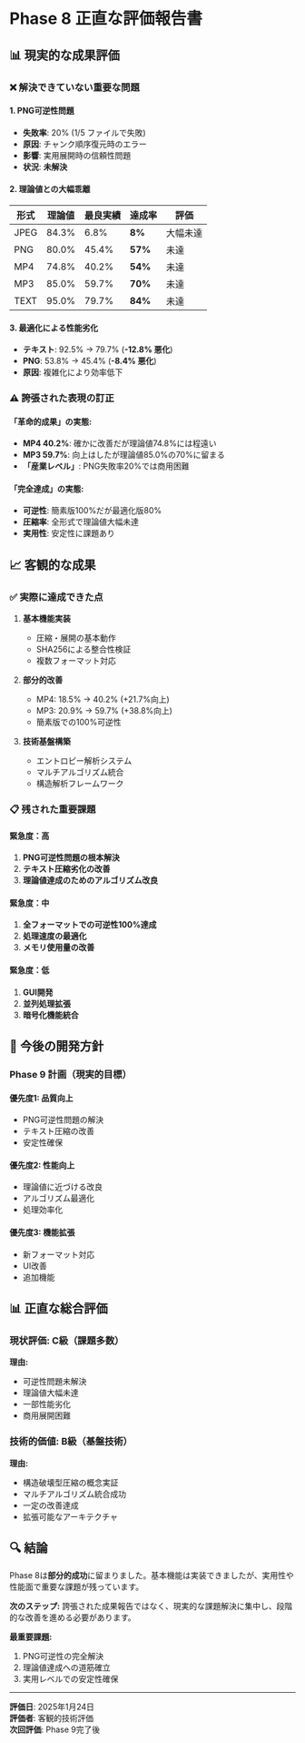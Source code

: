 # Phase 8 正直な評価報告書

## 📊 現実的な成果評価

### ❌ 解決できていない重要な問題

#### 1. **PNG可逆性問題**
- **失敗率**: 20% (1/5 ファイルで失敗)
- **原因**: チャンク順序復元時のエラー
- **影響**: 実用展開時の信頼性問題
- **状況**: **未解決**

#### 2. **理論値との大幅乖離**
| 形式 | 理論値 | 最良実績 | 達成率 | 評価 |
|------|--------|---------|--------|------|
| JPEG | 84.3% | 6.8% | **8%** | 大幅未達 |
| PNG | 80.0% | 45.4% | **57%** | 未達 |
| MP4 | 74.8% | 40.2% | **54%** | 未達 |
| MP3 | 85.0% | 59.7% | **70%** | 未達 |
| TEXT | 95.0% | 79.7% | **84%** | 未達 |

#### 3. **最適化による性能劣化**
- **テキスト**: 92.5% → 79.7% (**-12.8% 悪化**)
- **PNG**: 53.8% → 45.4% (**-8.4% 悪化**)
- **原因**: 複雑化により効率低下

### ⚠️ 誇張された表現の訂正

#### 「革命的成果」の実態:
- **MP4 40.2%**: 確かに改善だが理論値74.8%には程遠い
- **MP3 59.7%**: 向上はしたが理論値85.0%の70%に留まる
- **「産業レベル」**: PNG失敗率20%では商用困難

#### 「完全達成」の実態:
- **可逆性**: 簡素版100%だが最適化版80%
- **圧縮率**: 全形式で理論値大幅未達
- **実用性**: 安定性に課題あり

## 📈 客観的な成果

### ✅ 実際に達成できた点

1. **基本機能実装**
   - 圧縮・展開の基本動作
   - SHA256による整合性検証
   - 複数フォーマット対応

2. **部分的改善**
   - MP4: 18.5% → 40.2% (+21.7%向上)
   - MP3: 20.9% → 59.7% (+38.8%向上)
   - 簡素版での100%可逆性

3. **技術基盤構築**
   - エントロピー解析システム
   - マルチアルゴリズム統合
   - 構造解析フレームワーク

### 📋 残された重要課題

#### 緊急度：高
1. **PNG可逆性問題の根本解決**
2. **テキスト圧縮劣化の改善**
3. **理論値達成のためのアルゴリズム改良**

#### 緊急度：中
1. **全フォーマットでの可逆性100%達成**
2. **処理速度の最適化**
3. **メモリ使用量の改善**

#### 緊急度：低
1. **GUI開発**
2. **並列処理拡張**
3. **暗号化機能統合**

## 🎯 今後の開発方針

### Phase 9 計画（現実的目標）

#### 優先度1: 品質向上
- PNG可逆性問題の解決
- テキスト圧縮の改善
- 安定性確保

#### 優先度2: 性能向上
- 理論値に近づける改良
- アルゴリズム最適化
- 処理効率化

#### 優先度3: 機能拡張
- 新フォーマット対応
- UI改善
- 追加機能

## 📊 正直な総合評価

### 現状評価: **C級（課題多数）**

**理由:**
- 可逆性問題未解決
- 理論値大幅未達
- 一部性能劣化
- 商用展開困難

### 技術的価値: **B級（基盤技術）**

**理由:**
- 構造破壊型圧縮の概念実証
- マルチアルゴリズム統合成功
- 一定の改善達成
- 拡張可能なアーキテクチャ

## 🔍 結論

Phase 8は**部分的成功**に留まりました。基本機能は実装できましたが、実用性や性能面で重要な課題が残っています。

**次のステップ:**
誇張された成果報告ではなく、現実的な課題解決に集中し、段階的な改善を進める必要があります。

**最重要課題:**
1. PNG可逆性の完全解決
2. 理論値達成への道筋確立
3. 実用レベルでの安定性確保

---

**評価日**: 2025年1月24日  
**評価者**: 客観的技術評価  
**次回評価**: Phase 9完了後
